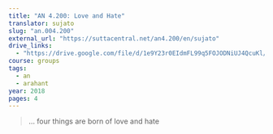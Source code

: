 ```yaml
---
title: "AN 4.200: Love and Hate"
translator: sujato
slug: "an.004.200"
external_url: "https://suttacentral.net/an4.200/en/sujato"
drive_links:
  - "https://drive.google.com/file/d/1e9Y23r0EIdmFL99q5FOJODNiUJ4QcuKl/view?usp=drivesdk"
course: groups
tags:
  - an
  - arahant
year: 2018
pages: 4
---
```


> … four things are born of love and hate
